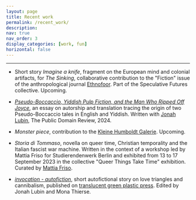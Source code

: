 ```yaml
---
layout: page
title: Recent work
permalink: /recent_work/
description:
nav: true
nav_order: 3
display_categories: [work, fun]
horizontal: false
---
```


<!-- pages/projects.md -->
---
* Short story *Imagine a knife*, fragment on the European mind and colonial artifacts, for *The Sinking*, collaborative contribution to the "Fiction" issue of the anthropological journal [Ethnofoor](https://etnofoor.nl/). Part of the Speculative Futures collective. Upcoming.

* [*Pseudo-Boccaccio, Yiddish Pulp Fiction, and the Man Who Ripped Off Joyce*](https://publicdomainreview.org/essay/pseudo-boccaccio-yiddish-pulp-fiction-and-the-man-who-ripped-off-joyce/), an essay on autorship and translation tracing the origin of two Pseudo-Boccaccio tales in English and Yiddish. Written with [Jonah Lubin](https://jonahlubin.net/), The Public Domain Review, 2024.
  
* *Monster piece*, contribution to the [Kleine Humboldt Galerie](https://www.kleinehumboldtgalerie.de/). Upcoming.
 
* *Storia di Tommaso*, novella on queer time, Christian temporality and the Italian fascist war machine. Written in the context of a workshop led by Mattia Friso for Studierendenwerk Berlin and exhibited from 13 to 17 September 2023 in the collective "Queer Things Take Time" exhibition. Curated by [Mattia Friso](https://mattiafriso.com/).
  
* [*invocation - autofiction*](https://translucentgreenplasticpress.com/invocation-autofiction-1/), short autofictional story on love triangles and cannibalism, published on [translucent green plastic press](https://translucentgreenplasticpress.com/). Edited by Jonah Lubin and Mona Thierse.
